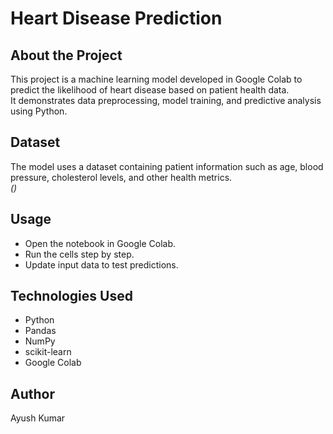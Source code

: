 # Heart Disease Prediction

## About the Project
This project is a machine learning model developed in Google Colab to predict the likelihood of heart disease based on patient health data.  
It demonstrates data preprocessing, model training, and predictive analysis using Python.

## Dataset
The model uses a dataset containing patient information such as age, blood pressure, cholesterol levels, and other health metrics.  
*()*

## Usage
- Open the notebook in Google Colab.
- Run the cells step by step.
- Update input data to test predictions.

## Technologies Used
- Python
- Pandas
- NumPy
- scikit-learn
- Google Colab

## Author
Ayush Kumar
